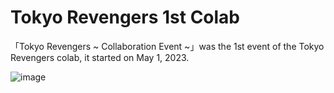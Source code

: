 # Tokyo Revengers 1st Colab
「Tokyo Revengers ~ Collaboration Event ~」was the 1st event of the Tokyo Revengers colab, it started on May 1, 2023.

![image](https://github.com/user-attachments/assets/cc7ff551-53a5-4fa7-8471-d7374ef4ce44)
